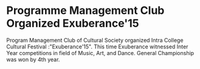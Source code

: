 Programme Management Club Organized Exuberance'15
================================================

Program Management Club of Cultural Society organized Intra College Cultural
Festival :"Exuberance'15". This time Exuberance witnessed Inter Year
competitions in field of Music, Art, and Dance. General Championship was won
by 4th year.